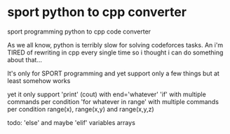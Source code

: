# sport python to cpp converter
sport programming python to cpp code converter

As we all know, python is terribly slow for solving codeforces tasks. An i'm TIRED of rewriting in cpp every single time so i thought i can do something about that...

It's only for SPORT programming and yet support only a few things but at least somehow works

yet it only support
'print' (cout) with end='whatever'
'if' with multiple commands per condition
'for whatever in range' with multiple commands per condition
range(x), range(x,y) and range(x,y,z)

todo:
'else' and maybe 'elif'
variables
arrays
